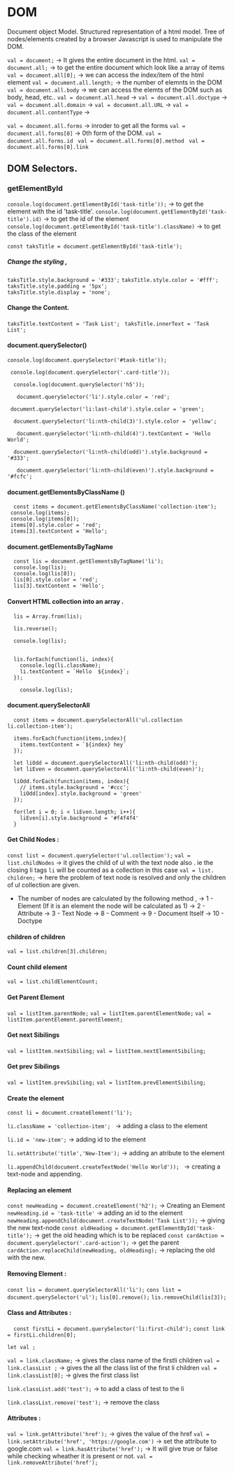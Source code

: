 # DOM
Document object Model.
Structured representation of a html model.
Tree of nodes/elements created by a browser
Javascript is used to manipulate the DOM.

``` val = document; ``` -> It gives the entire document in the html.
``` val = document.all; ``` ->  to get the entire document which look like a array of items
``` val = document.all[0]; ``` -> we can access the index/item of the html element
``` val = document.all.length; ``` -> the number of elemnts in the DOM
``` val = document.all.body ``` -> we can access the elemts of the DOM such as body, head, etc..
``` val = document.all.head ``` ->
``` val = document.all.doctype ``` ->
``` val = document.all.domain ``` ->
``` val = document.all.URL ``` ->
``` val = document.all.contentType ``` ->

``` val = document.all.forms ``` -> inroder to get all the forms
``` val = document.all.forms[0] ``` -> 0th form of the DOM.
`` val = document.all.forms.id ``
`` val = document.all.forms[0].method``
`` val = document.all.forms[0].link``

## DOM Selectors.
### getElementById
``` console.log(document.getElementById('task-title')); ``` -> to get the element with the id 'task-title'.
``` console.log(document.getElementById('task-title').id) ``` ->  to get the id of the element
``` console.log(document.getElementById('task-title').className) ``` -> to get the class of the element


``` const taksTitle = document.getElementById('task-title'); ```



##### Change the styling , 
``` taksTitle.style.background = '#333'; ``` 
``` taksTitle.style.color = '#fff'; ```
``` taksTitle.style.padding = '5px'; ```  
``` taksTitle.style.display = 'none'; ``` 

#### Change the Content.
```taksTitle.textContent = 'Task List'; ``` 
```taksTitle.innerText = 'Task List'; ``` 

#### document.querySelector()
``` console.log(document.querySelector('#task-title'));    ```

```  console.log(document.querySelector('.card-title'));    ```

   ```   console.log(document.querySelector('h5'));   ```

   ```    document.querySelector('li').style.color = 'red';   ```

   ```  document.querySelector('li:last-child').style.color = 'green';   ```

  ```   document.querySelector('li:nth-child(3)').style.color = 'yellow';   ```

   ```    document.querySelector('li:nth-child(4)').textContent = 'Hello World';    ```

  ```   document.querySelector('li:nth-child(odd)').style.background = '#333';    ```

   ```    document.querySelector('li:nth-child(even)').style.background = '#fcfc';    ```

 #### document.getElementsByClassName ()

 ```
   const items = document.getElementsByClassName('collection-item');
  console.log(items);
  console.log(items[0]);
  items[0].style.color = 'red';
  items[3].textContent = 'Hello';
```
#### document.getElementsByTagName

```
  const lis = document.getElementsByTagName('li');
  console.log(lis);
  console.log(lis[0]);
  lis[0].style.color = 'red';
  lis[3].textContent = 'Hello';

```

#### Convert HTML collection into an array .

```
  lis = Array.from(lis);

  lis.reverse();

  console.log(lis);

  
  lis.forEach(function(li, index){
    console.log(li.className);
    li.textContent = `Hello  ${index}`;
  });

    console.log(lis);
```
#### document.querySelectorAll

```
  const items = document.querySelectorAll('ul.collection li.collection-item');

  items.forEach(function(items,index){
    items.textContent = `${index} hey`
  });

  let liOdd = document.querySelectorAll('li:nth-child(odd)');
  let liEven = document.querySelectorAll('li:nth-child(even)');

  liOdd.forEach(function(items, index){
    // items.style.background = '#ccc';
    liOdd[index].style.background = 'green'
  });

  for(let i = 0; i < liEven.length; i++){
    liEven[i].style.background = '#f4f4f4'
  }

```

#### Get Child Nodes :

``` const list = document.querySelector('ul.collection'); ```
  ``` val = list.childNodes ``` ->  it gives the child of ul with the text node also . ie the closing li tags ``` li ``` will be counted as a collection in this case 
  ``` val = list. children; ``` -> here the problem of text node is resolved and only the children of ul collection are given.

* The number of nodes are calculated by the following method ,
-> 1 - Element (If it is an element the node will be calculated as 1)
-> 2 - Attribute
-> 3 - Text Node
-> 8 - Comment
-> 9 - Document Itself
-> 10 - Doctype

#### children of children

``` val = list.children[3].children;  ```

#### Count child element 

``` val = list.childElementCount; ```

#### Get Parent Element

``` val = listItem.parentNode; ```
``` val = listItem.parentElementNode; ```
``` val = listItem.parentElement.parentElement; ```

#### Get next Sibilings

``` val = listItem.nextSibiling; ```
``` val = listItem.nextElementSibiling; ```

#### Get prev Sibilings

``` val = listItem.prevSibiling; ```
``` val = listItem.prevElementSibiling; ```

#### Create the element

```
const li = document.createElement('li');

```

``` li.className = 'collection-item';  ``` ->  adding a class to the element

``` li.id = 'new-item'; ``` -> adding id to the element 

``` li.setAttribute('title','New-Item'); ``` -> adding an atribute to the element 

```li.appendChild(document.createTextNode('Hello World')); ``` -> creating a text-node and appending.


#### Replacing an element 

``` const newHeading = document.createElement('h2'); ``` -> Creating an Element 
``` newHeading.id = 'task-title' ``` -> adding an id to the element 
``` newHeading.appendChild(document.createTextNode('Task List')); ``` -> giving the new text-node 
``` const oldHeading = document.getElementById('task-title'); ```  ->  get the old heading which is to be replaced
``` const cardAction = document.querySelector('.card-action'); ``` ->  get the parent 
``` cardAction.replaceChild(newHeading, oldHeading); ``` -> replacing the old with the new.


#### Removing Element :
``` const lis = document.querySelectorAll('li'); ``` 
``` cons list = document.querySelector('ul'); ```
``` lis[0].remove(); ```
``` lis.removeChild(lis[3]); ```


#### Class and Attributes :
```  const firstLi = document.querySelector('li:first-child');```
``` const link = firstLi.children[0]; ``` 

``` let val ; ```

``` val = link.className; ``` -> gives the class name of the firstli children
``` val = link.classList ; ``` -> gives the all the class list of the first li children
``` val = link.classList[0]; ```  -> gives the first class list

``` link.classList.add('test'); ``` -> to add a class of test to the li

``` link.classList.remove('test'); ``` -> remove the class

#### Attributes :
``` val = link.getAttribute('href'); ``` -> gives the value of the href 
``` val = link.setAttribute('href', 'https://google.com') ``` -> set the attribute to google.com
``` val = link.hasAttribute('href'); ``` -> It will give true or false while checking wheather it is present or not.
``` val = link.removeAttribute('href'); ``` 


